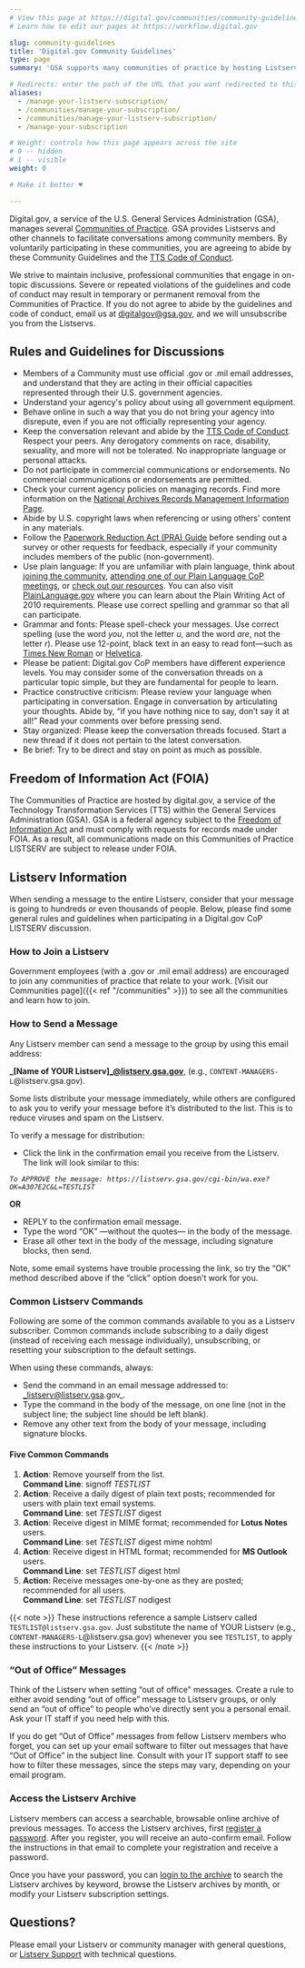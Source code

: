 ```yaml
---
# View this page at https://digital.gov/communities/community-guidelines
# Learn how to edit our pages at https://workflow.digital.gov

slug: community-guidelines
title: 'Digital.gov Community Guidelines'
type: page
summary: 'GSA supports many communities of practice by hosting Listservs which provide our Digital.gov community with an easy way to collaborate, ask questions, and share information.'

# Redirects: enter the path of the URL that you want redirected to this page. The 4th one is temporary until we can build 2nd page
aliases:
  - /manage-your-listserv-subscription/
  - /communities/manage-your-subscription/
  - /communities/manage-your-listserv-subscription/
  - /manage-your-subscription

# Weight: controls how this page appears across the site
# 0 -- hidden
# 1 -- visible
weight: 0

# Make it better ♥

---
```


Digital.gov, a service of the U.S. General Services Administration (GSA), manages several [Communities of Practice](https://digital.gov/communities/). GSA provides Listservs and other channels to facilitate conversations among community members. By voluntarily participating in these communities, you are agreeing to abide by these Community Guidelines and the [TTS Code of Conduct](https://handbook.tts.gsa.gov/code-of-conduct/).

We strive to maintain inclusive, professional communities that engage in on-topic discussions. Severe or repeated violations of the guidelines and code of conduct may result in temporary or permanent removal from the Communities of Practice. If you do not agree to abide by the guidelines and code of conduct, email us at [digitalgov@gsa.gov](mailto:digitalgov@gsa.gov), and we will unsubscribe you from the Listservs.

## Rules and Guidelines for Discussions

- Members of a Community must use official .gov or .mil email addresses, and understand that they are acting in their official capacities represented through their U.S. government agencies.
- Understand your agency's policy about using all government equipment.
- Behave online in such a way that you do not bring your agency into disrepute, even if you are not officially representing your agency.
- Keep the conversation relevant and abide by the [TTS Code of Conduct](https://handbook.tts.gsa.gov/code-of-conduct/). Respect your peers. Any derogatory comments on race, disability, sexuality, and more will not be tolerated. No inappropriate language or personal attacks.
- Do not participate in commercial communications or endorsements. No commercial communications or endorsements are permitted.
- Check your current agency policies on managing records. Find more information on the [National Archives Records Management Information Page](https://www.archives.gov/records-mgmt).
- Abide by U.S. copyright laws when referencing or using others' content in any materials.
- Follow the [Paperwork Reduction Act (PRA) Guide](https://www.opm.gov/about-us/open-government/digital-government-strategy/fitara/paperwork-reduction-act-guide.pdf) before sending out a survey or other requests for feedback, especially if your community includes members of the public (non-government).
- Use plain language: If you are unfamiliar with plain language, think about [joining the community](https://digital.gov/communities/plain-language/), [attending one of our Plain Language CoP meetings](https://digital.gov/events/), or [check out our resources](https://digital.gov/topics/plain-language/). You can also visit [PlainLanguage.gov](https://www.plainlanguage.gov/) where you can learn about the Plain Writing Act of 2010 requirements. Please use correct spelling and grammar so that all can participate.
- Grammar and fonts: Please spell-check your messages. Use correct spelling (use the word _you_, not the letter _u_, and the word _are_, not the letter _r_). Please use 12-point, black text in an easy to read font&mdash;such as [Times New Roman](https://en.wikipedia.org/wiki/Times_New_Roman) or [Helvetica](https://en.wikipedia.org/wiki/Helvetica).
- Please be patient: Digital.gov CoP members have different experience levels. You may consider some of the conversation threads on a particular topic simple, but they are fundamental for people to learn.
- Practice constructive criticism: Please review your language when participating in conversation. Engage in conversation by articulating your thoughts. Abide by, “if you have nothing nice to say, don’t say it at all!” Read your comments over before pressing send.
- Stay organized: Please keep the conversation threads focused. Start a new thread if it does not pertain to the latest conversation.
- Be brief: Try to be direct and stay on point as much as possible.

## Freedom of Information Act (FOIA)
The Communities of Practice are hosted by digital.gov, a service of the Technology Transformation Services (TTS) within the General Services Administration (GSA). GSA is a federal agency subject to the [Freedom of Information Act](https://www.foia.gov/) and must comply with requests for records made under FOIA. As a result, all communications made on this Communities of Practice LISTSERV are subject to release under FOIA.

## Listserv Information

When sending a message to the entire Listserv, consider that your message is going to hundreds or even thousands of people. Below, please find some general rules and guidelines when participating in a Digital.gov CoP LISTSERV discussion.

### How to Join a Listserv

Government employees (with a .gov or .mil email address) are encouraged to join any communities of practice that relate to your work. [Visit our Communities page]({{< ref "/communities" >}}) to see all the communities and learn how to join.

### How to Send a Message

Any Listserv member can send a message to the group by using this email address:

**_[Name of YOUR Listserv]_@listserv.gsa.gov**, (e.g., `CONTENT-MANAGERS-L`@listserv.gsa.gov).

Some lists distribute your message immediately, while others are configured to ask you to verify your message before it’s distributed to the list. This is to reduce viruses and spam on the Listserv.

To verify a message for distribution:

* Click the link in the confirmation email you receive from the Listserv. The link will look similar to this:

_`To APPROVE the message: https://listserv.gsa.gov/cgi-bin/wa.exe?OK=A307E2C&L=TESTLIST`_

**OR**

* REPLY to the confirmation email message.
* Type the word “OK” —without the quotes— in the body of the message.
* Erase all other text in the body of the message, including signature blocks, then send.

Note, some email systems have trouble processing the link, so try the “OK” method described above if the “click” option doesn’t work for you.

### Common Listserv Commands

Following are some of the common commands available to you as a Listserv subscriber. Common commands include subscribing to a daily digest (instead of receiving each message individually), unsubscribing, or resetting your subscription to the default settings.

When using these commands, always:

* Send the command in an email message addressed to: _listserv@listserv.gsa.gov_.
* Type the command in the body of the message, on one line (not in the subject line; the subject line should be left blank).
* Remove any other text from the body of your message, including signature blocks.

#### Five Common Commands

1. **Action**: Remove yourself from the list.<br />**Command Line**: signoff _TESTLIST_
2. **Action**: Receive a daily digest of plain text posts; recommended for users with plain text email systems.<br />**Command Line**: set _TESTLIST_ digest
3. **Action**: Receive digest in MIME format; recommended for **Lotus Notes** users.<br />**Command Line**: set _TESTLIST_ digest mime nohtml
4. **Action**: Receive digest in HTML format; recommended for **MS Outlook** users.<br />**Command Line**: set _TESTLIST_ digest html
5. **Action**: Receive messages one-by-one as they are posted; recommended for all users.<br />**Command Line**: set _TESTLIST_ nodigest

{{< note >}} These instructions reference a sample Listserv called `TESTLIST@listserv.gsa.gov`. Just substitute the name of YOUR Listserv (e.g., `CONTENT-MANAGERS-L`@listserv.gsa.gov) whenever you see `TESTLIST`, to apply these instructions to your Listserv. {{< /note >}}

### “Out of Office” Messages

Think of the Listserv when setting “out of office” messages. Create a rule to either avoid sending “out of office” message to Listserv groups, or only send an “out of office” to people who’ve directly sent you a personal email. Ask your IT staff if you need help with this.

If you do get “Out of Office” messages from fellow Listserv members who forget, you can set up your email software to filter out messages that have “Out of Office” in the subject line. Consult with your IT support staff to see how to filter these messages, since the steps may vary, depending on your email program.

### Access the Listserv Archive

Listserv members can access a searchable, browsable online archive of previous messages. To access the Listserv archives, first [register a password](https://listserv.gsa.gov/cgi-bin/wa.exe?GETPW1). After you register, you will receive an auto-confirm email. Follow the instructions in that email to complete your registration and receive a password.

Once you have your password, you can [login to the archive](https://listserv.gsa.gov/cgi-bin/wa.exe?LOGON) to search the Listserv archives by keyword, browse the Listserv archives by month, or modify your Listserv subscription settings.

## Questions?

Please email your Listserv or community manager with general questions, or [Listserv Support](mailto:listserv-request@listserv.gsa.gov) with technical questions.
